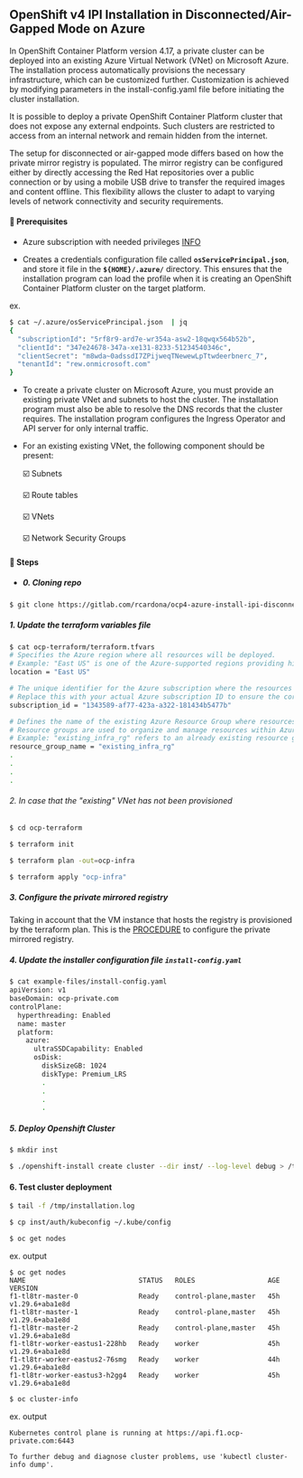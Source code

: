 
## OpenShift v4 IPI Installation in Disconnected/Air-Gapped Mode on Azure

In OpenShift Container Platform version 4.17, a private cluster can be deployed into an existing Azure Virtual Network (VNet) on Microsoft Azure. The installation process automatically provisions the necessary infrastructure, which can be customized further. Customization is achieved by modifying parameters in the install-config.yaml file before initiating the cluster installation.

It is possible to deploy a private OpenShift Container Platform cluster that does not expose any external endpoints. Such clusters are restricted to access from an internal network and remain hidden from the internet.

The setup for disconnected or air-gapped mode differs based on how the private mirror registry is populated. The mirror registry can be configured either by directly accessing the Red Hat repositories over a public connection or by using a mobile USB drive to transfer the required images and content offline. This flexibility allows the cluster to adapt to varying levels of network connectivity and security requirements.

#### 🔹 Prerequisites

- Azure subscription with needed privileges [INFO](https://docs.openshift.com/container-platform/4.17/installing/installing_azure/installing-azure-account.html#installation-azure-limits_installing-azure-account)

- Creates a credentials configuration file called **```osServicePrincipal.json```**, and store it file in the **```${HOME}/.azure/```** directory. This ensures that the installation program can load the profile when it is creating an OpenShift Container Platform cluster on the target platform.

ex.

```bash
$ cat ~/.azure/osServicePrincipal.json  | jq
{
  "subscriptionId": "5rf8r9-ard7e-wr354a-asw2-18qwqx564b52b",
  "clientId": "347e24678-347a-xe131-8233-51234540346c",
  "clientSecret": "m8wda~0adssdI7ZPijweqTNewewLpTtwdeerbnerc_7",
  "tenantId": "rew.onmicrosoft.com"
}
```

- To create a private cluster on Microsoft Azure, you must provide an existing private VNet and subnets to host the cluster. The installation program must also be able to resolve the DNS records that the cluster requires. The installation program configures the Ingress Operator and API server for only internal traffic.

- For an existing existing VNet, the following component should be present:

   ☑️ Subnets

   ☑️ Route tables

   ☑️ VNets

   ☑️ Network Security Groups

#### 🔹 Steps

- ##### 0. Cloning repo
```bash
$ git clone https://gitlab.com/rcardona/ocp4-azure-install-ipi-disconnected.git
```

##### 1. Update the terraform variables file
```bash
$ cat ocp-terraform/terraform.tfvars
# Specifies the Azure region where all resources will be deployed.
# Example: "East US" is one of the Azure-supported regions providing high availability and low latency.
location = "East US"

# The unique identifier for the Azure subscription where the resources will be provisioned.
# Replace this with your actual Azure subscription ID to ensure the correct subscription is targeted.
subscription_id = "1343589-af77-423a-a322-181434b5477b"

# Defines the name of the existing Azure Resource Group where resources will be deployed.
# Resource groups are used to organize and manage resources within Azure.
# Example: "existing_infra_rg" refers to an already existing resource group in Azure.
resource_group_name = "existing_infra_rg"
.
.
.
.
```

###### 2. In case that the "existing" VNet has not been provisioned
```bash
$ cd ocp-terraform

$ terraform init

$ terraform plan -out=ocp-infra

$ terraform apply "ocp-infra"
```

##### 3. Configure the private mirrored registry

Taking in account that the VM instance that hosts the registry is provisioned by the terraform plan. This is the [PROCEDURE](https://gitlab.com/rcardona/ocp4-tasks/-/blob/main/cluster-registry/mirror-registry-commons.md) to configure the private mirrored registry.

##### 4. Update the installer configuration file **```install-config.yaml```**
```bash
$ cat example-files/install-config.yaml
apiVersion: v1
baseDomain: ocp-private.com
controlPlane:
  hyperthreading: Enabled
  name: master
  platform:
    azure:
      ultraSSDCapability: Enabled
      osDisk:
        diskSizeGB: 1024
        diskType: Premium_LRS
        .
        .
        .
        .
```

##### 5. Deploy Openshift Cluster
```bash
$ mkdir inst

$ ./openshift-install create cluster --dir inst/ --log-level debug > /tmp/install.log > /tmp/installation.log 2>&1 &
```

#### 6. Test cluster deployment
```bash
$ tail -f /tmp/installation.log

$ cp inst/auth/kubeconfig ~/.kube/config
```

```bash
$ oc get nodes
```

ex. output
```text
$ oc get nodes
NAME                            STATUS   ROLES                  AGE   VERSION
f1-tl8tr-master-0               Ready    control-plane,master   45h   v1.29.6+aba1e8d
f1-tl8tr-master-1               Ready    control-plane,master   45h   v1.29.6+aba1e8d
f1-tl8tr-master-2               Ready    control-plane,master   45h   v1.29.6+aba1e8d
f1-tl8tr-worker-eastus1-228hb   Ready    worker                 45h   v1.29.6+aba1e8d
f1-tl8tr-worker-eastus2-76smg   Ready    worker                 44h   v1.29.6+aba1e8d
f1-tl8tr-worker-eastus3-h2gg4   Ready    worker                 45h   v1.29.6+aba1e8d
````

```bash
$ oc cluster-info
```

ex. output
```text
Kubernetes control plane is running at https://api.f1.ocp-private.com:6443

To further debug and diagnose cluster problems, use 'kubectl cluster-info dump'.
```

